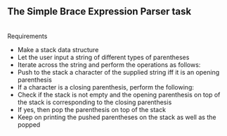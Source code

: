 ## The Simple Brace Expression Parser task
<br>
<bold>Requirements</bold>
<ul>
  <li>Make a stack data structure</li>
  <li>Let the user input a string of different types of parentheses</li>
  <li>Iterate across the string and perform the operations as follows:
    <li>Push to the stack a character of the supplied string iff it is an opening parenthesis</li>
    <li>
      If a character is a closing parenthesis, perform the following:
      <li>Check if the stack is not empty and the opening parenthesis on top of the stack is corresponding to the closing parenthesis
        <li>If yes, then pop the parenthesis on top of the stack</li>
      </li>
    </li>
  </li>
  <li>Keep on printing the pushed parentheses on the stack as well as the popped</li>
</ul>
